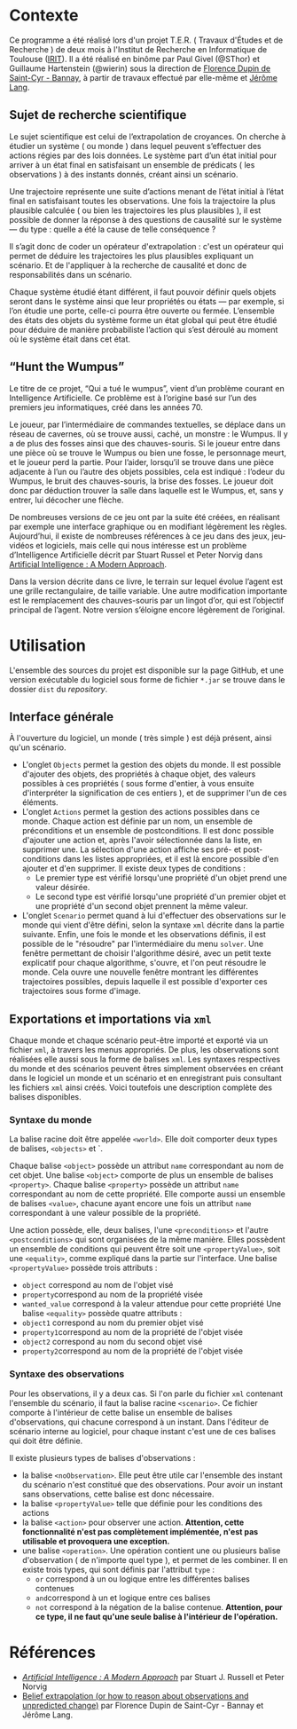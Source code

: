# Contexte

Ce programme a été réalisé lors d'un projet T.E.R. ( Travaux d'Études et de Recherche ) de deux mois à l'Institut de Recherche en Informatique de Toulouse ([IRIT](irit.fr)). Il a été réalisé en binôme par Paul Givel (@SThor) et Guillaume Hartenstein (@wierin) sous la direction de [Florence Dupin de Saint-Cyr - Bannay](https://www.irit.fr/~Florence.Bannay/), à partir de travaux effectué par elle-même et [Jérôme Lang](http://www.lamsade.dauphine.fr/~lang/Jerome-french.html). 

## Sujet de recherche scientifique

Le sujet scientifique est celui de l’extrapolation de croyances. On cherche à étudier un système ( ou monde ) dans lequel peuvent s’effectuer des actions régies par des lois données. Le système part d’un état initial pour arriver à un état final en satisfaisant un ensemble de prédicats ( les observations ) à des instants donnés, créant ainsi un scénario.

Une trajectoire représente une suite d’actions menant de l’état initial à l’état final en satisfaisant toutes les observations. Une fois la trajectoire la plus plausible calculée ( ou bien les trajectoires les plus plausibles ), il est possible de donner la réponse à des questions de causalité sur le système — du type : quelle a été la cause de telle conséquence ?

Il s’agit donc de coder un opérateur d'extrapolation : c'est un opérateur qui permet de déduire les trajectoires les plus plausibles expliquant un scénario. Et de l'appliquer à la recherche de causalité et donc de responsabilités dans un scénario.

Chaque système étudié étant différent, il faut pouvoir définir quels objets seront dans le système ainsi que leur propriétés ou états — par exemple, si l’on étudie une porte, celle-ci pourra être ouverte ou fermée. L’ensemble des états des objets du système forme un état global qui peut être étudié pour déduire de manière probabiliste l’action qui s’est déroulé au moment où le système était dans cet état.

## “Hunt the Wumpus”

Le titre de ce projet, “Qui a tué le wumpus”, vient d’un problème courant en Intelligence Artificielle. Ce problème est à l’origine basé sur l’un des premiers jeu informatiques, créé dans les années 70.

Le joueur, par l’intermédiaire de commandes textuelles, se déplace dans un réseau de cavernes, où se trouve aussi, caché, un monstre : le Wumpus. Il y a de plus des fosses ainsi que des chauves-souris. Si le joueur entre dans une pièce où se trouve le Wumpus ou bien une fosse, le personnage meurt, et le joueur perd la partie. Pour l’aider, lorsqu’il se trouve dans une pièce adjacente à l’un ou l’autre des objets possibles, cela est indiqué : l’odeur du Wumpus, le bruit des chauves-souris, la brise des fosses. Le joueur doit donc par déduction trouver la salle dans laquelle est le Wumpus, et, sans y entrer, lui décocher une flèche.

De nombreuses versions de ce jeu ont par la suite été créées, en réalisant par exemple une interface graphique ou en modifiant légèrement les règles. Aujourd’hui, il existe de nombreuses références à ce jeu dans des jeux, jeu-vidéos et logiciels, mais celle qui nous intéresse est un problème d’Intelligence Artificielle décrit par Stuart Russel et Peter Norvig dans [Artificial Intelligence : A Modern Approach](https://en.wikipedia.org/wiki/Artificial_Intelligence:_A_Modern_Approach).

Dans la version décrite dans ce livre, le terrain sur lequel évolue l’agent est une grille rectangulaire, de taille variable. Une autre modification importante est le remplacement des chauves-souris par un lingot d’or, qui est l’objectif principal de l’agent. Notre version s’éloigne encore légèrement de l’original.

# Utilisation

L'ensemble des sources du projet est disponible sur la page GitHub, et une version exécutable du logiciel sous forme de fichier `*.jar` se trouve dans le dossier `dist` du *repository*.

## Interface générale

À l'ouverture du logiciel, un monde ( très simple ) est déjà présent, ainsi qu'un scénario.
* L'onglet `Objects` permet la gestion des objets du monde. Il est possible d'ajouter des objets, des propriétés à chaque objet, des valeurs possibles à ces propriétés ( sous forme d'entier, à vous ensuite d'interpréter la signification de ces entiers ), et de supprimer l'un de ces éléments.
* L'onglet `Actions` permet la gestion des actions possibles dans ce monde. Chaque action est définie par un nom, un ensemble de préconditions et un ensemble de postconditions. Il est donc possible d'ajouter une action et, après l'avoir sélectionnée dans la liste, en supprimer une. La sélection d'une action affiche ses pré- et post-conditions dans les listes appropriées, et il est là encore possible d'en ajouter et d'en supprimer. Il existe deux types de conditions :
  * Le premier type est vérifié lorsqu'une propriété d'un objet prend une valeur désirée.
  * Le second type est vérifié lorsqu'une propriété d'un premier objet et une propriété d'un second objet prennent la même valeur.
* L'onglet `Scenario` permet quand à lui d'effectuer des observations sur le monde qui vient d'être défini, selon la syntaxe `xml` décrite dans la partie suivante.
Enfin, une fois le monde et les observations définis, il est possible de le "résoudre" par l'intermédiaire du menu `solver`. Une fenêtre permettant de choisir l'algorithme désiré, avec un petit texte explicatif pour chaque algorithme, s'ouvre, et l'on peut résoudre le monde. Cela ouvre une nouvelle fenêtre montrant les différentes trajectoires possibles, depuis laquelle il est possible d'exporter ces trajectoires sous forme d'image.

## Exportations et importations via `xml`

Chaque monde et chaque scénario peut-être importé et exporté via un fichier `xml`, à travers les menus appropriés. De plus, les observations sont réalisées elle aussi sous la forme de balises `xml`. Les syntaxes respectives du monde et des scénarios peuvent êtres simplement observées en créant dans le logiciel un monde et un scénario et en enregistrant puis consultant les fichiers `xml` ainsi créés. Voici toutefois une description complète des balises disponibles.

### Syntaxe du monde

La balise racine doit être appelée `<world>`. Elle doit comporter deux types de balises, `<objects>` et <actions>`.

Chaque balise `<object>` possède un attribut `name` correspondant au nom de cet objet. Une  balise `<object>` comporte de plus un ensemble de balises `<property>`. Chaque balise `<property>` possède un attribut `name` correspondant au nom de cette propriété. Elle comporte aussi un ensemble de balises `<value>`, chacune ayant encore une fois un attribut `name` correspondant à une valeur possible de la propriété.

Une action possède, elle, deux balises, l'une `<preconditions>` et l'autre `<postconditions>` qui sont organisées de la même manière. Elles possèdent un ensemble de conditions qui peuvent être soit une `<propertyValue>`, soit une `<equality>`, comme expliqué dans la partie sur l'interface. Une balise `<propertyValue>` possède trois attributs :
* `object` correspond au nom de l'objet visé
* `property`correspond au nom de la propriété visée
* `wanted_value` correspond à la valeur attendue pour cette propriété
Une balise `<equality>` possède quatre attributs :
* `object1` correspond au nom du premier objet visé
* `property1`correspond au nom de la propriété de l'objet visée
* `object2` correspond au nom du second objet visé
* `property2`correspond au nom de la propriété de l'objet visée

### Syntaxe des observations

Pour les observations, il y a deux cas. Si l'on parle du fichier `xml` contenant l'ensemble du scénario, il faut la balise racine `<scenario>`. Ce fichier comporte à l'intérieur de cette balise un ensemble de balises d'observations, qui chacune correspond à un instant. Dans l'éditeur de scénario interne au logiciel, pour chaque instant c'est une de ces balises qui doit être définie.

Il existe plusieurs types de balises d'observations :
* la balise `<noObservation>`. Elle peut être utile car l'ensemble des instant du scénario n'est constitué que des observations. Pour avoir un instant sans observations, cette balise est donc nécessaire.
* la balise `<propertyValue>` telle que définie pour les conditions des actions
* la balise `<action>` pour observer une action. **Attention, cette fonctionnalité n'est pas complètement implémentée, n'est pas utilisable et provoquera une exception.**
* une balise `<operation>`. Une opération contient une ou plusieurs balise d'observation ( de n'importe quel type ), et permet de les combiner. Il en existe trois types, qui sont définis par l'attribut `type` :
  * `or` correspond à un ou logique entre les différentes balises contenues
  * `and`correspond à un et logique entre ces balises
  * `not` correspond à la négation de la balise contenue. **Attention, pour ce type, il ne faut qu'une seule balise à l'intérieur de l'opération.**

# Références

* [*Artificial Intelligence : A Modern Approach*](https://en.wikipedia.org/wiki/Artificial_Intelligence:_A_Modern_Approach)  par Stuart J. Russell et Peter Norvig
* [Belief extrapolation (or how to reason about observations and unpredicted change)](http://www.sciencedirect.com/science/article/pii/S0004370210001815) par Florence Dupin de Saint-Cyr - Bannay et Jérôme Lang.
